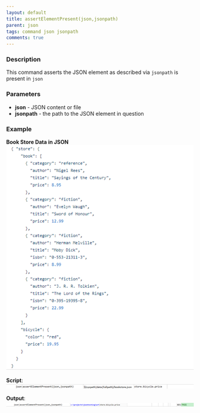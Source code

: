 ```yaml
---
layout: default
title: assertElementPresent(json,jsonpath)
parent: json
tags: command json jsonpath
comments: true
---
```



### Description
This command asserts the JSON element as described via `jsonpath` is present in `json`


### Parameters
- **json** - JSON content or file
- **jsonpath** \- the path to the JSON element in question


### Example
**Book Store Data in JSON**<br/>
![](image/bookStoreData.png)

**Script**:<br/>
![](image/assertElementPresent_01.png)

**Output**:<br/>
![](image/assertElementPresent_02.png)

